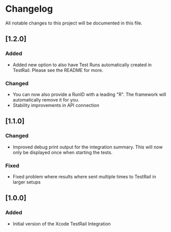 # Changelog

All notable changes to this project will be documented in this file.


## [1.2.0]

### Added

- Added new option to also have Test Runs automatically created in TestRail. Please see the README for more.

### Changed

- You can now also provide a RunID with a leading "R". The framework will automatically remove it for you.
- Stability improvements in API connection 

## [1.1.0]

### Changed

- Improved debug print output for the integration summary. This will now only be displayed once when starting the tests.

### Fixed

- Fixed problem where results where sent multiple times to TestRail in larger setups

## [1.0.0]

### Added

- Initial version of the Xcode TestRail Integration
